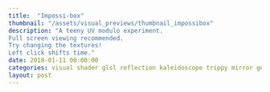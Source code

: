 ```yaml
---
title:  "Impossi-box"
thumbnail: "/assets/visual_previews/thumbnail_impossibox"
description: "A teeny UV modulo experiment.
Full screen viewing recommended.
Try changing the textures!
Left click shifts time."
date: 2018-01-11 00:00:00
categories: visual shader glsl reflection kaleidoscope trippy mirror geometry
layout: post
---
```

